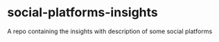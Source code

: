 # social-platforms-insights
A repo containing the insights with description of some social platforms
